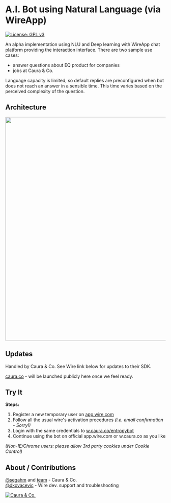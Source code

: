 # A.I. Bot using Natural Language (via WireApp)
<a href="https://www.gnu.org/licenses/gpl-3.0" target="_blank"><img src="https://img.shields.io/badge/License-GPL%20v3-blue.svg" alt="License: GPL v3"/></a>

An alpha implementation using NLU and Deep learning with WireApp chat platform providing the interaction interface. There are two sample use cases:

* answer questions about EQ product for companies
* jobs at Caura & Co.


Language capacity is limited, so default replies are preconfigured when bot does not reach an answer in a sensible time. This time varies based on the perceived complexity of the question.

## Architecture

<img width="700" src="https://user-images.githubusercontent.com/1756903/33036933-d9a46b52-cde4-11e7-84f6-36c09c1be10b.png">

## Updates
Handled by Caura & Co. See Wire link below for updates to their SDK.

[caura.co](https://www.caura.co) - will be launched publicly here once we feel ready.


## Try It

**Steps:**

1. Register a new temporary user on [app.wire.com](https://app.wire.com/auth/#register)
2. Follow all the usual wire's activation procedures *(i.e. email confirmation - Sorry!)*
3. Login with the same credentials to [w.caura.co/entropybot](https://w.caura.co/s2bot)
4. Continue using the bot on official app.wire.com or w.caura.co as you like

*(Non-IE/Chrome users: please allow 3rd party cookies under Cookie Control)*

## About / Contributions

[@segahm](https://github.com/segahm) and [team](https://github.com/caura) - Caura & Co.<br/>
[@dkovacevic](https://github.com/dkovacevic) - Wire dev. support and troubleshooting<br/>

[![Caura & Co.](https://media.giphy.com/media/3ov9jWL0UzwzwvsPTi/giphy.gif "telephone operators")](https://www.caura.co)
